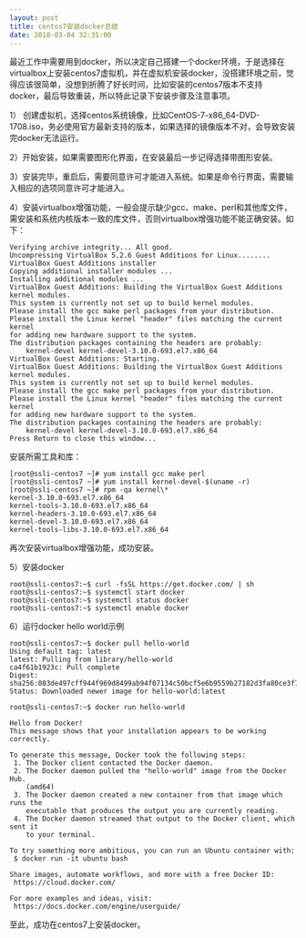 ```yaml
---
layout: post
title: centos7安装docker总结
date: 2018-03-04 32:31:00
---
```


最近工作中需要用到docker，所以决定自己搭建一个docker环境，于是选择在virtualbox上安装centos7虚拟机，并在虚拟机安装docker，没搭建环境之前，觉得应该很简单，没想到折腾了好长时间，比如安装的centos7版本不支持docker，最后导致重装，所以特此记录下安装步骤及注意事项。

1） 创建虚拟机，选择centos系统镜像，比如CentOS-7-x86_64-DVD-1708.iso，务必使用官方最新支持的版本，如果选择的镜像版本不对，会导致安装完docker无法运行。

2）开始安装，如果需要图形化界面，在安装最后一步记得选择带图形安装。

3）安装完毕，重启后，需要同意许可才能进入系统。如果是命令行界面，需要输入相应的选项同意许可才能进入。

4）安装virtualbox增强功能，一般会提示缺少gcc、make、perl和其他库文件，需安装和系统内核版本一致的库文件，否则virtualbox增强功能不能正确安装。如下：

```
Verifying archive integrity... All good.
Uncompressing VirtualBox 5.2.6 Guest Additions for Linux........
VirtualBox Guest Additions installer
Copying additional installer modules ...
Installing additional modules ...
VirtualBox Guest Additions: Building the VirtualBox Guest Additions kernel modules.
This system is currently not set up to build kernel modules.
Please install the gcc make perl packages from your distribution.
Please install the Linux kernel "header" files matching the current kernel
for adding new hardware support to the system.
The distribution packages containing the headers are probably:
    kernel-devel kernel-devel-3.10.0-693.el7.x86_64
VirtualBox Guest Additions: Starting.
VirtualBox Guest Additions: Building the VirtualBox Guest Additions kernel modules.
This system is currently not set up to build kernel modules.
Please install the gcc make perl packages from your distribution.
Please install the Linux kernel "header" files matching the current kernel
for adding new hardware support to the system.
The distribution packages containing the headers are probably:
    kernel-devel kernel-devel-3.10.0-693.el7.x86_64
Press Return to close this window...
```

安装所需工具和库：

```
[root@ssli-centos7 ~]# yum install gcc make perl
[root@ssli-centos7 ~]# yum install kernel-devel-$(uname -r)
[root@ssli-centos7 ~]# rpm -qa kernel\*
kernel-3.10.0-693.el7.x86_64
kernel-tools-3.10.0-693.el7.x86_64
kernel-headers-3.10.0-693.el7.x86_64
kernel-devel-3.10.0-693.el7.x86_64
kernel-tools-libs-3.10.0-693.el7.x86_64
```

再次安装virtualbox增强功能，成功安装。

5）安装docker

```
root@ssli-centos7:~$ curl -fsSL https://get.docker.com/ | sh
root@ssli-centos7:~$ systemctl start docker
root@ssli-centos7:~$ systemctl status docker
root@ssli-centos7:~$ systemctl enable docker
```

6）运行docker hello world示例

```
root@ssli-centos7:~$ docker pull hello-world
Using default tag: latest
latest: Pulling from library/hello-world
ca4f61b1923c: Pull complete
Digest: sha256:083de497cff944f969d8499ab94f07134c50bcf5e6b9559b27182d3fa80ce3f7
Status: Downloaded newer image for hello-world:latest
```

```
root@ssli-centos7:~$ docker run hello-world

Hello from Docker!
This message shows that your installation appears to be working correctly.

To generate this message, Docker took the following steps:
 1. The Docker client contacted the Docker daemon.
 2. The Docker daemon pulled the "hello-world" image from the Docker Hub.
    (amd64)
 3. The Docker daemon created a new container from that image which runs the
    executable that produces the output you are currently reading.
 4. The Docker daemon streamed that output to the Docker client, which sent it
    to your terminal.

To try something more ambitious, you can run an Ubuntu container with:
 $ docker run -it ubuntu bash

Share images, automate workflows, and more with a free Docker ID:
 https://cloud.docker.com/

For more examples and ideas, visit:
 https://docs.docker.com/engine/userguide/
```

至此，成功在centos7上安装docker。